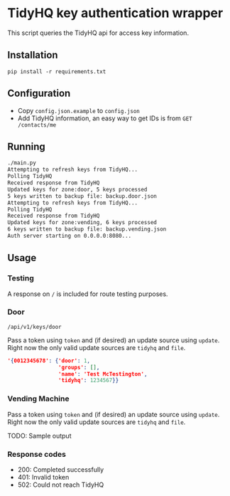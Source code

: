 # TidyHQ key authentication wrapper

This script queries the TidyHQ api for access key information.

## Installation

`pip install -r requirements.txt`

## Configuration

* Copy `config.json.example` to `config.json`
* Add TidyHQ information, an easy way to get IDs is from `GET /contacts/me`

## Running

```bash
./main.py
Attempting to refresh keys from TidyHQ...
Polling TidyHQ
Received response from TidyHQ
Updated keys for zone:door, 5 keys processed
5 keys written to backup file: backup.door.json
Attempting to refresh keys from TidyHQ...
Polling TidyHQ
Received response from TidyHQ
Updated keys for zone:vending, 6 keys processed
6 keys written to backup file: backup.vending.json
Auth server starting on 0.0.0.0:8080...
```

## Usage

### Testing

A response on `/` is included for route testing purposes.

### Door

`/api/v1/keys/door`

Pass a token using `token` and (if desired) an update source using `update`. Right now the only valid update sources are `tidyhq` and `file`.

```json
'{0012345678': {'door': 1,
                'groups': [],
                'name': 'Test McTestington',     
                'tidyhq': 1234567}}
```

### Vending Machine

Pass a token using `token` and (if desired) an update source using `update`. Right now the only valid update sources are `tidyhq` and `file`.

TODO: Sample output

### Response codes

* 200: Completed successfully
* 401: Invalid token
* 502: Could not reach TidyHQ